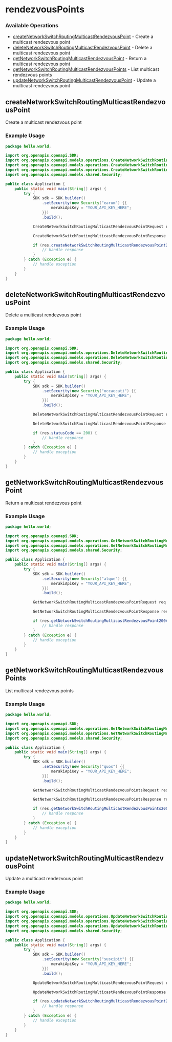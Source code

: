 # rendezvousPoints

### Available Operations

* [createNetworkSwitchRoutingMulticastRendezvousPoint](#createnetworkswitchroutingmulticastrendezvouspoint) - Create a multicast rendezvous point
* [deleteNetworkSwitchRoutingMulticastRendezvousPoint](#deletenetworkswitchroutingmulticastrendezvouspoint) - Delete a multicast rendezvous point
* [getNetworkSwitchRoutingMulticastRendezvousPoint](#getnetworkswitchroutingmulticastrendezvouspoint) - Return a multicast rendezvous point
* [getNetworkSwitchRoutingMulticastRendezvousPoints](#getnetworkswitchroutingmulticastrendezvouspoints) - List multicast rendezvous points
* [updateNetworkSwitchRoutingMulticastRendezvousPoint](#updatenetworkswitchroutingmulticastrendezvouspoint) - Update a multicast rendezvous point

## createNetworkSwitchRoutingMulticastRendezvousPoint

Create a multicast rendezvous point

### Example Usage

```java
package hello.world;

import org.openapis.openapi.SDK;
import org.openapis.openapi.models.operations.CreateNetworkSwitchRoutingMulticastRendezvousPointRequest;
import org.openapis.openapi.models.operations.CreateNetworkSwitchRoutingMulticastRendezvousPointRequestBody;
import org.openapis.openapi.models.operations.CreateNetworkSwitchRoutingMulticastRendezvousPointResponse;
import org.openapis.openapi.models.shared.Security;

public class Application {
    public static void main(String[] args) {
        try {
            SDK sdk = SDK.builder()
                .setSecurity(new Security("earum") {{
                    merakiApiKey = "YOUR_API_KEY_HERE";
                }})
                .build();

            CreateNetworkSwitchRoutingMulticastRendezvousPointRequest req = new CreateNetworkSwitchRoutingMulticastRendezvousPointRequest(                new CreateNetworkSwitchRoutingMulticastRendezvousPointRequestBody("reprehenderit", "eligendi");, "est");            

            CreateNetworkSwitchRoutingMulticastRendezvousPointResponse res = sdk.rendezvousPoints.createNetworkSwitchRoutingMulticastRendezvousPoint(req);

            if (res.createNetworkSwitchRoutingMulticastRendezvousPoint201ApplicationJSONObject != null) {
                // handle response
            }
        } catch (Exception e) {
            // handle exception
        }
    }
}
```

## deleteNetworkSwitchRoutingMulticastRendezvousPoint

Delete a multicast rendezvous point

### Example Usage

```java
package hello.world;

import org.openapis.openapi.SDK;
import org.openapis.openapi.models.operations.DeleteNetworkSwitchRoutingMulticastRendezvousPointRequest;
import org.openapis.openapi.models.operations.DeleteNetworkSwitchRoutingMulticastRendezvousPointResponse;
import org.openapis.openapi.models.shared.Security;

public class Application {
    public static void main(String[] args) {
        try {
            SDK sdk = SDK.builder()
                .setSecurity(new Security("occaecati") {{
                    merakiApiKey = "YOUR_API_KEY_HERE";
                }})
                .build();

            DeleteNetworkSwitchRoutingMulticastRendezvousPointRequest req = new DeleteNetworkSwitchRoutingMulticastRendezvousPointRequest("aliquid", "voluptatem");            

            DeleteNetworkSwitchRoutingMulticastRendezvousPointResponse res = sdk.rendezvousPoints.deleteNetworkSwitchRoutingMulticastRendezvousPoint(req);

            if (res.statusCode == 200) {
                // handle response
            }
        } catch (Exception e) {
            // handle exception
        }
    }
}
```

## getNetworkSwitchRoutingMulticastRendezvousPoint

Return a multicast rendezvous point

### Example Usage

```java
package hello.world;

import org.openapis.openapi.SDK;
import org.openapis.openapi.models.operations.GetNetworkSwitchRoutingMulticastRendezvousPointRequest;
import org.openapis.openapi.models.operations.GetNetworkSwitchRoutingMulticastRendezvousPointResponse;
import org.openapis.openapi.models.shared.Security;

public class Application {
    public static void main(String[] args) {
        try {
            SDK sdk = SDK.builder()
                .setSecurity(new Security("atque") {{
                    merakiApiKey = "YOUR_API_KEY_HERE";
                }})
                .build();

            GetNetworkSwitchRoutingMulticastRendezvousPointRequest req = new GetNetworkSwitchRoutingMulticastRendezvousPointRequest("et", "magni");            

            GetNetworkSwitchRoutingMulticastRendezvousPointResponse res = sdk.rendezvousPoints.getNetworkSwitchRoutingMulticastRendezvousPoint(req);

            if (res.getNetworkSwitchRoutingMulticastRendezvousPoint200ApplicationJSONObject != null) {
                // handle response
            }
        } catch (Exception e) {
            // handle exception
        }
    }
}
```

## getNetworkSwitchRoutingMulticastRendezvousPoints

List multicast rendezvous points

### Example Usage

```java
package hello.world;

import org.openapis.openapi.SDK;
import org.openapis.openapi.models.operations.GetNetworkSwitchRoutingMulticastRendezvousPointsRequest;
import org.openapis.openapi.models.operations.GetNetworkSwitchRoutingMulticastRendezvousPointsResponse;
import org.openapis.openapi.models.shared.Security;

public class Application {
    public static void main(String[] args) {
        try {
            SDK sdk = SDK.builder()
                .setSecurity(new Security("quos") {{
                    merakiApiKey = "YOUR_API_KEY_HERE";
                }})
                .build();

            GetNetworkSwitchRoutingMulticastRendezvousPointsRequest req = new GetNetworkSwitchRoutingMulticastRendezvousPointsRequest("possimus");            

            GetNetworkSwitchRoutingMulticastRendezvousPointsResponse res = sdk.rendezvousPoints.getNetworkSwitchRoutingMulticastRendezvousPoints(req);

            if (res.getNetworkSwitchRoutingMulticastRendezvousPoints200ApplicationJSONArrays != null) {
                // handle response
            }
        } catch (Exception e) {
            // handle exception
        }
    }
}
```

## updateNetworkSwitchRoutingMulticastRendezvousPoint

Update a multicast rendezvous point

### Example Usage

```java
package hello.world;

import org.openapis.openapi.SDK;
import org.openapis.openapi.models.operations.UpdateNetworkSwitchRoutingMulticastRendezvousPointRequest;
import org.openapis.openapi.models.operations.UpdateNetworkSwitchRoutingMulticastRendezvousPointRequestBody;
import org.openapis.openapi.models.operations.UpdateNetworkSwitchRoutingMulticastRendezvousPointResponse;
import org.openapis.openapi.models.shared.Security;

public class Application {
    public static void main(String[] args) {
        try {
            SDK sdk = SDK.builder()
                .setSecurity(new Security("suscipit") {{
                    merakiApiKey = "YOUR_API_KEY_HERE";
                }})
                .build();

            UpdateNetworkSwitchRoutingMulticastRendezvousPointRequest req = new UpdateNetworkSwitchRoutingMulticastRendezvousPointRequest(                new UpdateNetworkSwitchRoutingMulticastRendezvousPointRequestBody("nam", "cupiditate");, "dolor", "error");            

            UpdateNetworkSwitchRoutingMulticastRendezvousPointResponse res = sdk.rendezvousPoints.updateNetworkSwitchRoutingMulticastRendezvousPoint(req);

            if (res.updateNetworkSwitchRoutingMulticastRendezvousPoint200ApplicationJSONObject != null) {
                // handle response
            }
        } catch (Exception e) {
            // handle exception
        }
    }
}
```
